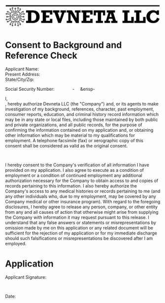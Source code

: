 ![Devneta LLC Banner](/main/assets/png/blackbanner.png)

# Consent to Background and Reference Check

Applicant Name: &nbsp;&ensp;&nbsp;&ensp;&nbsp;&ensp;&nbsp;&ensp;&nbsp;&ensp;&nbsp;&ensp;&nbsp;&ensp;&nbsp;&ensp; <br />
Present Address:  &nbsp;&ensp;&nbsp;&ensp;&nbsp;&ensp;&nbsp;&ensp;&nbsp;&ensp;&nbsp;&ensp;&nbsp;&ensp;&nbsp;&ensp; <br /> 
State/City/Zip: &nbsp;&ensp;&nbsp;&ensp;&nbsp;&ensp;&nbsp;&ensp;&nbsp;&ensp;&nbsp;&ensp;&nbsp;&ensp;&nbsp;&ensp; <br />

Social Security Number:  &nbsp;&ensp;&nbsp;&ensp;&nbsp;&ensp;&nbsp;&ensp;&nbsp;&ensp;- &nbsp;&ensp;&nbsp;&ensp- &nbsp;&ensp;&nbsp;&ensp;&nbsp;&ensp;&nbsp;&ensp;&nbsp;&ensp;&nbsp;&ensp;&nbsp;&ensp;&nbsp;&ensp; <br />

I,  &nbsp;&ensp;&nbsp;&ensp;&nbsp;&ensp;&nbsp;&ensp;&nbsp;&ensp;&nbsp;&ensp;&nbsp;&ensp;&nbsp;&ensp; <br />, hereby authorize Devneta LLC (the "Company") and, or its agents to make investigation of my background, references, character, past employment, consumer reports, education, and criminal history record information which may be in any state or local files, including those maintained by both public and private organizations, and all public records, for the purpose of confirming the information contained on my application and, or obtaining other information which may be material to  my qualifications for employment. A telephone facsimile (fax) or xerographic copy of this consent shall be considered as valid as the original consent. <br />

<br>

I hereby consent to the Company's verification of all information I have provided on my application. I also agree to execute as a condition of employment or a condition of continued employment any additional authorization necessary for the Company to obtain access to and copies of records pertaining to this information. I also hereby authorize the Company's access to any medical histories or records pertaining to me (and any other individuals who, due to my employment, may be covered by any Company medical or other insurance program). With regard to the foregoing disclosures, I hereby agree to release any person, company, or other entity from any and all causes of action that otherwise might arise from supplying the Company with information it may request pursuant to this release. I understand that any false answers or statements or misrepresentations by omission made by me on this application or any related document will be sufficient for the rejection of my application or for my immediate discharge should such falsifications or misrepresentations be discovered after I am employed.

# Application

Applicant Signature: &nbsp;&ensp;&nbsp;&ensp;&nbsp;&ensp;&nbsp;&ensp;&nbsp;&ensp;&nbsp;&ensp;&nbsp;&ensp;&nbsp;&ensp; <br />

<br>

Date: &nbsp;&ensp;&nbsp;&ensp;&nbsp;&ensp;&nbsp;&ensp;&nbsp;&ensp;&nbsp;&ensp;&nbsp;&ensp;&nbsp;&ensp; <br />
